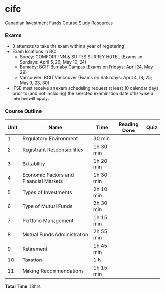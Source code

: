# cifc
Canadian Investment Funds Course Study Resources

### Exams
- 3 attempts to take the exam within a year of registering
- Exam locations in BC:
   - Surrey: COMFORT INN & SUITES SURREY HOTEL (Exams on Sundays: April 5, 26; May 10, 24)
   - Burnaby: BCIT Burnaby Campus (Exams on Fridays: April 24, May 29)
   - Vancouver: BCIT Vancouver (Exams on Saturdays: April 4, 18, 25; May 9, 23, 30)
- IFSE must receive an exam scheduling request at least 10 calendar days prior to (and not including) the selected examination date otherwise a late fee will apply.

   
### Course Outline
| Unit | Name | Time | Reading Done | Quiz |
| ---- | ---- | ---- | ---- | ---- | 
| 1 | Regulatory Environment | 30 min | | |
| 2 | Registrant Responsibilities | 1h 30 min | | |
| 3 | Suitability | 1h 20 min | | |
| 4 | Economic Factors and Financial Markets | 1h 30 min | | |
| 5 | Types of Investments | 2h 10 min | | |
| 6 | Type of Mutual Funds | 2h 30 min | | |
| 7 | Portfolio Management | 1h 15 min | | |
| 8 | Mutual Funds Administration | 2h 55 min | | |
| 9 | Retirement | 1h 45 min | | |
| 10 | Taxation | 1 h | | |
| 11 | Making Recommendations | 1h 15 min | | |

**Total Time:** 18hrs
